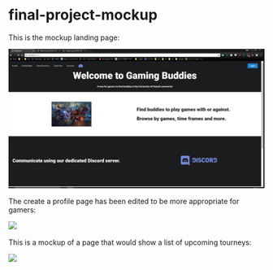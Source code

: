 # final-project-mockup

This is the mockup landing page:

![](images/mockup-landing.png)

The create a profile page has been edited to be more appropriate for gamers:

![](images/mockup-mockup-profile.png)

This is a mockup of a page that would show a list of upcoming tourneys:

![](images/mockup-tourney.png)